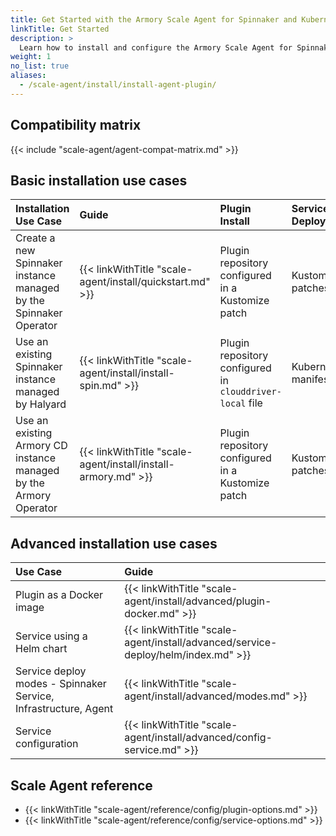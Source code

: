 ```yaml
---
title: Get Started with the Armory Scale Agent for Spinnaker and Kubernetes
linkTitle: Get Started
description: >
  Learn how to install and configure the Armory Scale Agent for Spinnaker and Kubernetes in your Spinnaker and Armory CD environments.
weight: 1
no_list: true
aliases:
  - /scale-agent/install/install-agent-plugin/
---
```


## Compatibility matrix

{{< include "scale-agent/agent-compat-matrix.md" >}}

## Basic installation use cases

| Installation Use Case | Guide | Plugin Install| Service Deploy | K8s Acct Config | Mode |
|:--- |:---- |:----- |:-----|:----- |:-----|
| Create a new Spinnaker instance managed by the Spinnaker Operator | {{< linkWithTitle "scale-agent/install/quickstart.md" >}} | Plugin repository configured in a Kustomize patch | Kustomize patches | Service's ConfigMap | [Spinnaker Service]({{< ref "/scale-agent/install/advanced/modes#spinnaker-service-mode" >}}) |
| Use an existing Spinnaker instance managed by Halyard | {{< linkWithTitle "scale-agent/install/install-spin.md" >}} | Plugin repository configured in `clouddriver-local` file| Kubernetes manifests | Service's ConfigMap | [Spinnaker Service]({{< ref "/scale-agent/install/advanced/modes#spinnaker-service-mode" >}}) |
| Use an existing Armory CD instance managed by the Armory Operator | {{< linkWithTitle "scale-agent/install/install-armory.md" >}} | Plugin repository configured in a Kustomize patch | Kustomize patches | Service's ConfigMap | [Spinnaker Service]({{< ref "/scale-agent/install/advanced/modes#spinnaker-service-mode" >}}) |

## Advanced installation use cases

| Use Case | Guide | 
|:--- |:---- |
| Plugin as a Docker image | {{< linkWithTitle "scale-agent/install/advanced/plugin-docker.md" >}} | 
| Service using a Helm chart | {{< linkWithTitle "scale-agent/install/advanced/service-deploy/helm/index.md" >}} | 
| Service deploy modes - Spinnaker Service, Infrastructure, Agent | {{< linkWithTitle "scale-agent/install/advanced/modes.md" >}} | 
| Service configuration | {{< linkWithTitle "scale-agent/install/advanced/config-service.md" >}} | 


## Scale Agent reference

* {{< linkWithTitle "scale-agent/reference/config/plugin-options.md" >}}
* {{< linkWithTitle "scale-agent/reference/config/service-options.md" >}}